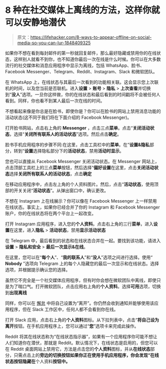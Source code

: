 # 8 种在社交媒体上离线的方法，这样你就可以安静地潜伏

> 原文：<https://lifehacker.com/8-ways-to-appear-offline-on-social-media-so-you-can-lur-1848409325>

如果你不想在看到每封邮件的第一秒就回复邮件，那么最好隐藏或禁用你的在线状态，这样别人就看不到你，也不知道你最后一次在线是什么时候。你可以在大多数流行的社交媒体和消息应用程序中显示为离线，包括 WhatsApp、脸书、Facebook Messenger、Telegram、Reddit、Instagram、Slack 和微软团队。

在 WhatsApp 上，在线状态与其最后一次看到的功能相关联。这会显示您上次联机的时间，以及您当前是否联机。进入**设置** > **账号** > **隐私** > **上次查看**并切换到“**没人**”选项。一旦你这样做，你的在线状态和最后看到的时间戳将不会被任何人看到。同样，你也看不到某人最后一次在线的时间。

不想看起来像是你总是在脸书，即使你是？你可以在脸书的网站上禁用消息功能的活动状态(这不同于我们将在下面介绍的 Facebook Messenger)。

打开脸书网站，点击右上角的 **Messenger** ，点击三点**菜单**。点击“**关闭活动状态**，选择“**关闭所有联系人的活动状态**”选项。然后点击**确定**。

脸书手机应用程序的步骤不同:在这里，点击工具栏中的**菜单**。在“**设置&隐私**部分，转到“**设置**选择隐私部分下的**活动状态**，禁用**活动时显示**。

您也可以直接从 Facebook Messenger 关闭活动状态。在 Messenger 网站上，点击顶部工具栏上的三点**菜单**按钮，然后选择“**偏好设置**在这里，点击**关闭活动状态**选择**关闭所有联系人的活动状态**，点击**确定**

在移动应用程序中，点击左上角的个人资料图片。然后，点击“**活动状态**，使用顶部的开关关闭“**活动状态**”。从弹出窗口中，确认更改。

不想在 Instagram 上在线展示？你可以像在 Facebook Messenger 上一样禁用在线状态。事实上，如果你已经合并了你的 Instagram 和 Facebook Messenger 账户，你的在线状态将在两个平台上一起改变。

打开 Instagram 应用程序，进入您的**个人资料**。点击右上角的三行**菜单**，进入**设置**在这里，进入**隐私** > **活动状态**，禁用**显示活动状态**

在 Telegram 中，最后看到的状态和在线状态合并在一起。要找到该功能，请进入**设置** > **隐私和安全** > **最后一次显示&在线**。

在这里，您可以在“**每个人**”、“**我的联系人**”和“**没人**”选项之间进行选择。使用“ **Nobody** ”选项向 Telegram 上的每个人隐藏您的最后一次显示和在线状态。选择选项，并根据提示确认您的选择。

虽然它不完全是一个社交媒体应用程序，但有时你会想在微软团队中离线，即使只是为了喘口气。打开微软团队，点击应用右上角的**个人资料**。选择**可用**选项，切换到**出现离线**

同样，你可以在 [懈怠](https://lifehacker.com/9-slack-customizations-you-should-try-to-make-work-easi-1844115725) 中将自己设置为“离开”。你仍然会收到通知并能够使用该应用程序，但在 Slack 工作区中，任何人都不会看到你在线。

打开 Slack 应用，点击右上角的**个人资料**图标。从下拉列表中，点击“**将自己设为离开**按钮。在手机应用程序上，您可以通过“**您**”选项卡来完成此操作。

Reddit 将其在线状态称为“在线状态指示器”，如果有一个应用程序你可能不想让人们知道你在潜伏，那就是 Reddit。默认情况下，在线状态是启用的，但您可以在 Reddit 桌面网站上禁用它，方法是点击您的**个人资料**图标，并从**在线状态**部分，只需点击上的**旁边的切换按钮如果你正在使用手机应用程序，你会发现“**在线状态**按钮隐藏在**个人资料**按钮中。**